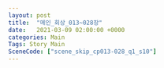 ```yaml
---
layout: post
title:  "메인_회상_013~028장"
date:   2021-03-09 02:00:00 +0000
categories: Main
Tags: Story Main
SceneCode: ["scene_skip_cp013-028_q1_s10"]
---
```

